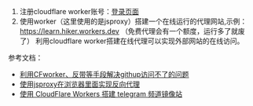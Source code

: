 1. 注册cloudflare worker账号：[登录页面](https://dash.cloudflare.com/login)
2. 使用worker（这里使用的是jsproxy）搭建一个在线运行的代理网站,示例：https://learn.hiker.workers.dev
   （免费代理会有一个额度，运行多了就废了）
利用cloudflare worker搭建在线代理可以实现外部网站的在线访问。



参考文档：
- [利用CFworker、反带等手段解决githup访问不了的问题](https://shikey.com/2020/09/14/githup-cloudfare.html)
- [使用jsproxy在浏览器里面实现反向代理](https://gitee.com/mirrors/jsproxy)
- [使用 CloudFlare Workers 搭建 telegram 频道镜像站](https://blog.k8s.li/cloudflare-worker-build-mirror-website.html)